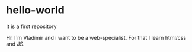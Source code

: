 # hello-world
It is a first repository

Hi! I`m Vladimir and i want to be a web-specialist. For that I learn html/css and JS.

